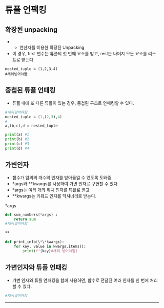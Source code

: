 
# 튜플 언팩킹

## 확장된 unpacking
- * 연산자를 이용한 확장된 Unpacking
- 이 경우, first 변수는 튜플의 첫 번째 요소를 받고, rest는 나머지 모든 요소를 리스트로 받는다

```
nested_tuple = (1,2,3,4)
#채워넣어야함 
```

## 중첩된 튜플 언패킹
- 튜플 내에 또 다른 튜플이 있는 경우, 중첩된 구조로 언패킹할 수 있다.
```python
#채워넣어야함 
nested_tuple = (1,(2,3),4)
#
a,(b,c),d = nested_tuple

print(a) #1
print(b) #2
print(c) #3
print(d) #4
```


## 가변인자
- 함수가 임의의 개수의 인자를 받아들일 수 있도록 도와줌
- \*args와 \*\*kwargs를 사용하여 가변 인자르 구현할 수 있다.
- \*args는 여러 개의 위치 인자를 튜플로 받고
- \*\*kwargs는 키워드 인자를 딕셔너리로 받는다.

\*args
```python
def sum_numbers(*args) :
	return sum
#채워넣어야함 
```
\*\*
```python
def print_info(\*\*kwargs):
	for key, value in kwargs.items():
		print(f"{key}#채워 넣어야함)
```


## 가변인자와 튜플 언패킹
- 가변 인자와 튜플 언패킹을 함께 사용하면, 함수로 전달된 여러 인자를 한 번에 처리할 수 있다.

```python
#채워넣어야함 

```



-------------------------


